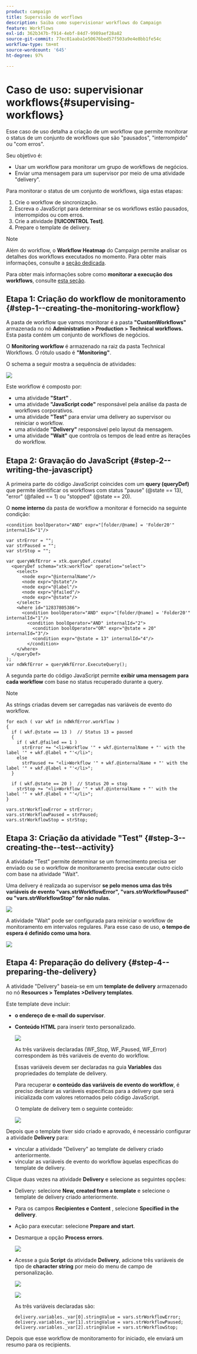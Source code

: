```yaml
---
product: campaign
title: Supervisão de worflows
description: Saiba como supervisionar workflows do Campaign
feature: Workflows
exl-id: 362b347b-f914-4ebf-84d7-9989aef28a82
source-git-commit: 77ec01aaba1e50676bed57f503a9e4e8bb1fe54c
workflow-type: tm+mt
source-wordcount: '645'
ht-degree: 97%

---
```


# Caso de uso: supervisionar workflows{#supervising-workflows}

Esse caso de uso detalha a criação de um workflow que permite monitorar o status de um conjunto de workflows que são &quot;pausados&quot;, &quot;interrompido&quot; ou &quot;com erros&quot;.

Seu objetivo é:

* Usar um workflow para monitorar um grupo de workflows de negócios.
* Enviar uma mensagem para um supervisor por meio de uma atividade &quot;delivery&quot;.

Para monitorar o status de um conjunto de workflows, siga estas etapas:

1. Crie o workflow de sincronização.
1. Escreva o JavaScript para determinar se os workflows estão pausados, interrompidos ou com erros.
1. Crie a atividade **[!UICONTROL Test]**.
1. Prepare o template de delivery.

>[!NOTE]
>
>Além do workflow, o **Workflow Heatmap** do Campaign permite analisar os detalhes dos workflows executados no momento. Para obter mais informações, consulte a [seção dedicada](heatmap.md).
>
>Para obter mais informações sobre como **monitorar a execução dos workflows**, consulte [esta seção](monitor-workflow-execution.md).

## Etapa 1: Criação do workflow de monitoramento {#step-1--creating-the-monitoring-workflow}

A pasta de workflow que vamos monitorar é a pasta **&quot;CustomWorkflows&quot;** armazenada no nó **Administration > Production > Technical workflows.** Esta pasta contém um conjunto de workflows de negócios.

O **Monitoring workflow** é armazenado na raiz da pasta Technical Workflows. O rótulo usado é **&quot;Monitoring&quot;**.

O schema a seguir mostra a sequência de atividades:

![](assets/uc_monitoring_workflow_overview.png)

Este workflow é composto por:

* uma atividade **&quot;Start&quot;** .
* uma atividade **&quot;JavaScript code&quot;** responsável pela análise da pasta de workflows corporativos.
* uma atividade **&quot;Test&quot;** para enviar uma delivery ao supervisor ou reiniciar o workflow.
* uma atividade **&quot;Delivery&quot;** responsável pelo layout da mensagem.
* uma atividade **&quot;Wait&quot;** que controla os tempos de lead entre as iterações do workflow.

## Etapa 2: Gravação do JavaScript {#step-2--writing-the-javascript}

A primeira parte do código JavaScript coincides com um **query (queryDef)** que permite identificar os workflows com status &quot;pause&quot; (@state == 13), &quot;error&quot; (@failed == 1) ou &quot;stopped&quot; (@state == 20).

O **nome interno** da pasta de workflow a monitorar é fornecido na seguinte condição:

```
<condition boolOperator="AND" expr="[folder/@name] = 'Folder20'" internalId="1"/>
```

```
var strError = "";
var strPaused = "";
var strStop = "";

var queryWkfError = xtk.queryDef.create(
  <queryDef schema="xtk:workflow" operation="select">
    <select>
      <node expr="@internalName"/>
      <node expr="@state"/>
      <node expr="@label"/>
      <node expr="@failed"/>
      <node expr="@state"/>   
    </select>
    <where id="12837805386">
      <condition boolOperator="AND" expr="[folder/@name] = 'Folder20'" internalId="1"/>
        <condition boolOperator="AND" internalId="2">
          <condition boolOperator="OR" expr="@state = 20" internalId="3"/>
          <condition expr="@state = 13" internalId="4"/>
        </condition>  
    </where>
  </queryDef>
);
var ndWkfError = queryWkfError.ExecuteQuery(); 
```

A segunda parte do código JavaScript permite **exibir uma mensagem para cada workflow** com base no status recuperado durante a query.

>[!NOTE]
>
>As strings criadas devem ser carregadas nas variáveis de evento do workflow.

```
for each ( var wkf in ndWkfError.workflow ) 
{
  if ( wkf.@state == 13 )  // Status 13 = paused
  {
    if ( wkf.@failed == 1 )
      strError += "<li>Workflow '" + wkf.@internalName + "' with the label '" + wkf.@label + "'</li>";
    else
      strPaused += "<li>Workflow '" + wkf.@internalName + "' with the label '" + wkf.@label + "'</li>";
  }
  
  if ( wkf.@state == 20 )  // Status 20 = stop
    strStop += "<li>Workflow '" + wkf.@internalName + "' with the label '" + wkf.@label + "'</li>";
}

vars.strWorkflowError = strError;
vars.strWorkflowPaused = strPaused;
vars.strWorkflowStop = strStop;
```

## Etapa 3: Criação da atividade &quot;Test&quot; {#step-3--creating-the--test--activity}

A atividade &quot;Test&quot; permite determinar se um fornecimento precisa ser enviado ou se o workflow de monitoramento precisa executar outro ciclo com base na atividade &quot;Wait&quot;.

Uma delivery é realizada ao supervisor **se pelo menos uma das três variáveis de evento &quot;vars.strWorkflowError&quot;, &quot;vars.strWorkflowPaused&quot; ou &quot;vars.strWorkflowStop&quot; for não nulas.**

![](assets/uc_monitoring_workflow_test.png)

A atividade &quot;Wait&quot; pode ser configurada para reiniciar o workflow de monitoramento em intervalos regulares. Para esse caso de uso, **o tempo de espera é definido como uma hora**.

![](assets/uc_monitoring_workflow_attente.png)

## Etapa 4: Preparação do delivery {#step-4--preparing-the-delivery}

A atividade &quot;Delivery&quot; baseia-se em um **template de delivery** armazenado no nó **Resources > Templates >Delivery templates**.

Este template deve incluir:

* **o endereço de e-mail do supervisor**.
* **Conteúdo HTML** para inserir texto personalizado.

  ![](assets/uc_monitoring_workflow_variables_diffusion.png)

  As três variáveis declaradas (WF_Stop, WF_Paused, WF_Error) correspondem às três variáveis de evento do workflow.

  Essas variáveis devem ser declaradas na guia **Variables** das propriedades do template de delivery.

  Para recuperar **o conteúdo das variáveis de evento do workflow**, é preciso declarar as variáveis específicas para a delivery que será inicializada com valores retornados pelo código JavaScript.

  O template de delivery tem o seguinte conteúdo:

  ![](assets/uc_monitoring_workflow_model_diffusion.png)

Depois que o template tiver sido criado e aprovado, é necessário configurar a atividade **Delivery** para:

* vincular a atividade &quot;Delivery&quot; ao template de delivery criado anteriormente.
* vincular as variáveis de evento do workflow àquelas específicas do template de delivery.

Clique duas vezes na atividade **Delivery** e selecione as seguintes opções:

* Delivery: selecione **New, created from a template** e selecione o template de delivery criado anteriormente.
* Para os campos **Recipientes e Content** , selecione **Specified in the delivery**.
* Ação para executar: selecione **Prepare and start**.
* Desmarque a opção **Process errors**.

  ![](assets/uc_monitoring_workflow_optionmodel.png)

* Acesse a guia **Script** da atividade **Delivery**, adicione três variáveis de tipo de **character string** por meio do menu de campo de personalização.

  ![](assets/uc_monitoring_workflow_selectlinkvariables.png)

  ![](assets/uc_monitoring_workflow_linkvariables.png)

  As três variáveis declaradas são:

  ```
  delivery.variables._var[0].stringValue = vars.strWorkflowError;
  delivery.variables._var[1].stringValue = vars.strWorkflowPaused;
  delivery.variables._var[2].stringValue = vars.strWorkflowStop; 
  ```

Depois que esse workflow de monitoramento for iniciado, ele enviará um resumo para os recipients.
